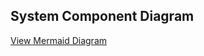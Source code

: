 ## System Component Diagram
[View Mermaid Diagram](https://www.mermaidchart.com/app/projects/5a8af5c5-8074-4a05-8f20-fd7d72c4fdcf/diagrams/33bc5962-e593-4490-9af5-f8deb2aa5fbd/version/v0.1/edit)
